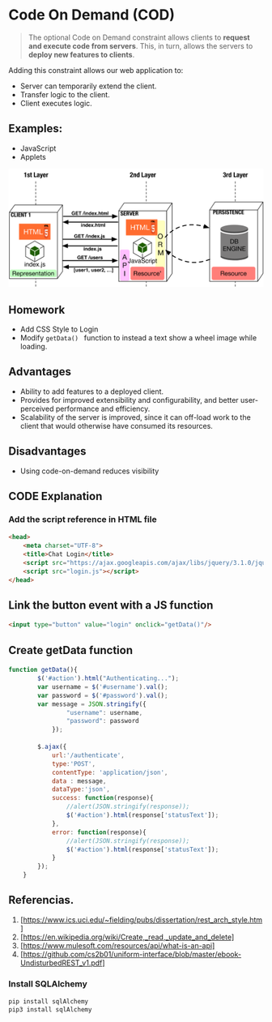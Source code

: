 # Code On Demand (COD)
> The optional Code on Demand constraint allows clients to **request and execute code from servers**. This, in turn, allows the servers to **deploy new features to clients**. 

Adding this constraint allows  our web application to: 
* Server can temporarily extend the client.
* Transfer logic to the client.
* Client executes logic.

## Examples:
* JavaScript
* Applets

![](cod3.png)

## Homework
* Add CSS Style to Login
* Modify ```getData() ``` function to instead a text show a wheel image while loading.



## Advantages
* Ability to add features to a deployed client.
* Provides for improved extensibility and configurability, and better user-perceived performance and efficiency.
* Scalability of the server is improved, since it can off-load work to the client that would otherwise have consumed its resources.

## Disadvantages
* Using code-on-demand reduces visibility

 
## CODE Explanation
### Add the script reference in HTML file

``` html
<head>
    <meta charset="UTF-8">
    <title>Chat Login</title>
    <script src="https://ajax.googleapis.com/ajax/libs/jquery/3.1.0/jquery.min.js"></script>
    <script src="login.js"></script>
</head>
```

## Link the button event with a JS function 
``` html
<input type="button" value="login" onclick="getData()"/>
```

## Create getData function
``` javascript
function getData(){
        $('#action').html("Authenticating...");
        var username = $('#username').val();
        var password = $('#password').val();
        var message = JSON.stringify({
                "username": username,
                "password": password
            });

        $.ajax({
            url:'/authenticate',
            type:'POST',
            contentType: 'application/json',
            data : message,
            dataType:'json',
            success: function(response){
                //alert(JSON.stringify(response));
                $('#action').html(response['statusText']);
            },
            error: function(response){
                //alert(JSON.stringify(response));
                $('#action').html(response['statusText']);
            }
        });
    }
```

## Referencias.
1.  [https://www.ics.uci.edu/~fielding/pubs/dissertation/rest_arch_style.htm]
2.  [https://en.wikipedia.org/wiki/Create,_read,_update_and_delete]
3.  [https://www.mulesoft.com/resources/api/what-is-an-api]
4.  [https://github.com/cs2b01/uniform-interface/blob/master/ebook-UndisturbedREST_v1.pdf]
### Install SQLAlchemy
```
pip install sqlAlchemy
pip3 install sqlAlchemy
```
